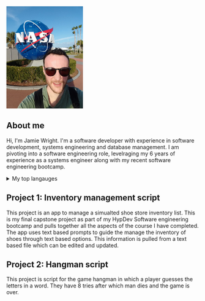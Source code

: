 
 <picture>
 <source media="(prefers-color-scheme: dark)" srcset="https://github.com/jwright641/JW22090003882/blob/main/profile%20picture.jpg" width="200">
 <source media="(prefers-color-scheme: light)" srcset="https://github.com/jwright641/JW22090003882/blob/main/profile%20picture.jpg" width="200">
 <img alt="YOUR-ALT-TEXT" src="https://github.com/jwright641/JW22090003882/blob/main/profile%20picture.jpg" width="200">
</picture>


## About me
Hi, I'm Jamie Wright. I'm a software developer with experience in software development, systems engineering and database management. I am pivoting into a software engineering role, levelraging my 6 years of experience as a systems engineer along with my recent software engineering bootcamp.

<details>
 <summary>My top langauges</summary>

| Rank | Languages |
|-----:|-----------|
|     1| Python    |
|     2|JavasScript|
|     3| SQL       |
 
 </details>


<h2>Project 1: Inventory management script</h2>
<p>This project is an app to manage a simualted shoe store inventory list. This is my final capstone project as part of my HypDev Software engineering bootcamp and pulls together all the aspects of the course I have completed. The app uses text based prompts to guide the manage the inventory of shoes through text based options. This information is pulled from a text based file which can be edited and updated.</p>

 
 
 <h2>Project 2: Hangman script</h2>
 <p>This project is script for the game hangman in which a player guesses the letters in a word. They have 8 tries after which man dies and the game is over.</p>
 
